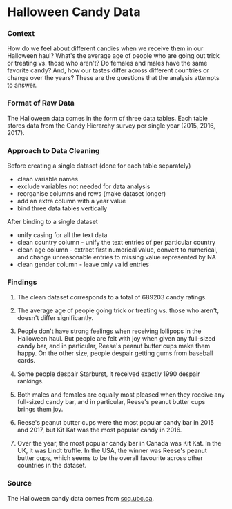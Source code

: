 # Halloween Candy Data
### Context
How do we feel about different candies when we receive them in our Halloween haul? What's the average age of people who are going out trick or treating vs. those who aren't? Do females and males have the same favorite candy? And, how our tastes differ across different countries or change over the years? 
These are the questions that the analysis attempts to answer.

### Format of Raw Data
The Halloween data comes in the form of three data tables. Each table stores data from the Candy Hierarchy survey per single year (2015, 2016, 2017).

### Approach to Data Cleaning
Before creating a single dataset (done for each table separately)

* clean variable names
* exclude variables not needed for data analysis
* reorganise columns and rows (make dataset longer)
* add an extra column with a year value
* bind three data tables vertically

After binding to a single dataset

* unify casing for all the text data
* clean country column - unify the text entries of per particular country
* clean age column - extract first numerical value, convert to numerical, and change unreasonable entries to missing value represented by NA
* clean gender column - leave only valid entries

### Findings
1. The clean dataset corresponds to a total of 689203 candy ratings. 

2. The average age of people going trick or treating vs. those who aren't, doesn't differ significantly.

3. People don't have strong feelings when receiving lollipops in the Halloween haul. But people are felt with joy when given any full-sized candy bar, and in particular, Reese's peanut butter cups make them happy. On the other size, people despair getting gums from baseball cards.

4. Some people despair Starburst, it received exactly 1990 despair rankings.

5. Both males and females are equally most pleased when they receive any full-sized candy bar, and in particular, Reese's peanut butter cups brings them joy.

6. Reese's peanut butter cups were the most popular candy bar in 2015 and 2017, but Kit Kat was the most popular candy in 2016.

7. Over the year, the most popular candy bar in Canada was Kit Kat. In the UK, it was Lindt truffle. In the USA, the winner was Reese's peanut butter cups, which seems to be the overall favourite across other countries in the dataset.


### Source
The Halloween candy data comes from [scq.ubc.ca](https://www.scq.ubc.ca/so-much-candy-data-seriously/).